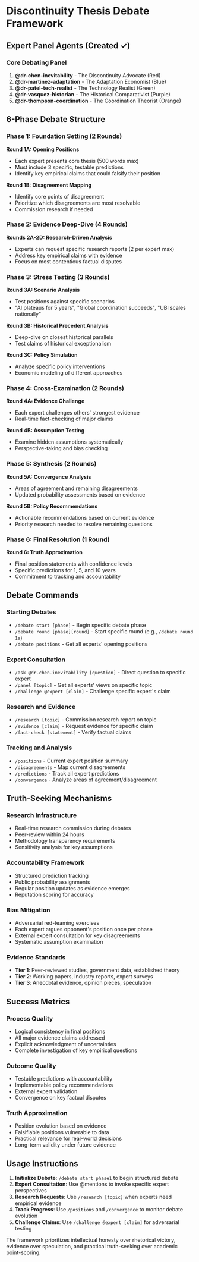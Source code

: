 # Discontinuity Thesis Debate Framework

## Expert Panel Agents (Created ✓)

### Core Debating Panel
1. **@dr-chen-inevitability** - The Discontinuity Advocate (Red)
2. **@dr-martinez-adaptation** - The Adaptation Economist (Blue)  
3. **@dr-patel-tech-realist** - The Technology Realist (Green)
4. **@dr-vasquez-historian** - The Historical Comparativist (Purple)
5. **@dr-thompson-coordination** - The Coordination Theorist (Orange)

## 6-Phase Debate Structure

### Phase 1: Foundation Setting (2 Rounds)
**Round 1A: Opening Positions**
- Each expert presents core thesis (500 words max)
- Must include 3 specific, testable predictions
- Identify key empirical claims that could falsify their position

**Round 1B: Disagreement Mapping**
- Identify core points of disagreement
- Prioritize which disagreements are most resolvable
- Commission research if needed

### Phase 2: Evidence Deep-Dive (4 Rounds)
**Rounds 2A-2D: Research-Driven Analysis**
- Experts can request specific research reports (2 per expert max)
- Address key empirical claims with evidence
- Focus on most contentious factual disputes

### Phase 3: Stress Testing (3 Rounds)
**Round 3A: Scenario Analysis**
- Test positions against specific scenarios
- "AI plateaus for 5 years", "Global coordination succeeds", "UBI scales nationally"

**Round 3B: Historical Precedent Analysis**
- Deep-dive on closest historical parallels
- Test claims of historical exceptionalism

**Round 3C: Policy Simulation**
- Analyze specific policy interventions
- Economic modeling of different approaches

### Phase 4: Cross-Examination (2 Rounds)
**Round 4A: Evidence Challenge**
- Each expert challenges others' strongest evidence
- Real-time fact-checking of major claims

**Round 4B: Assumption Testing**
- Examine hidden assumptions systematically
- Perspective-taking and bias checking

### Phase 5: Synthesis (2 Rounds)
**Round 5A: Convergence Analysis**
- Areas of agreement and remaining disagreements
- Updated probability assessments based on evidence

**Round 5B: Policy Recommendations**
- Actionable recommendations based on current evidence
- Priority research needed to resolve remaining questions

### Phase 6: Final Resolution (1 Round)
**Round 6: Truth Approximation**
- Final position statements with confidence levels
- Specific predictions for 1, 5, and 10 years
- Commitment to tracking and accountability

## Debate Commands

### Starting Debates
- `/debate start [phase]` - Begin specific debate phase
- `/debate round [phase][round]` - Start specific round (e.g., `/debate round 1a`)
- `/debate positions` - Get all experts' opening positions

### Expert Consultation
- `/ask @dr-chen-inevitability [question]` - Direct question to specific expert
- `/panel [topic]` - Get all experts' views on specific topic
- `/challenge @expert [claim]` - Challenge specific expert's claim

### Research and Evidence
- `/research [topic]` - Commission research report on topic
- `/evidence [claim]` - Request evidence for specific claim
- `/fact-check [statement]` - Verify factual claims

### Tracking and Analysis
- `/positions` - Current expert position summary
- `/disagreements` - Map current disagreements
- `/predictions` - Track all expert predictions
- `/convergence` - Analyze areas of agreement/disagreement

## Truth-Seeking Mechanisms

### Research Infrastructure
- Real-time research commission during debates
- Peer-review within 24 hours
- Methodology transparency requirements
- Sensitivity analysis for key assumptions

### Accountability Framework
- Structured prediction tracking
- Public probability assignments
- Regular position updates as evidence emerges
- Reputation scoring for accuracy

### Bias Mitigation
- Adversarial red-teaming exercises
- Each expert argues opponent's position once per phase
- External expert consultation for key disagreements
- Systematic assumption examination

### Evidence Standards
- **Tier 1**: Peer-reviewed studies, government data, established theory
- **Tier 2**: Working papers, industry reports, expert surveys
- **Tier 3**: Anecdotal evidence, opinion pieces, speculation

## Success Metrics

### Process Quality
- Logical consistency in final positions
- All major evidence claims addressed
- Explicit acknowledgment of uncertainties
- Complete investigation of key empirical questions

### Outcome Quality  
- Testable predictions with accountability
- Implementable policy recommendations
- External expert validation
- Convergence on key factual disputes

### Truth Approximation
- Position evolution based on evidence
- Falsifiable positions vulnerable to data
- Practical relevance for real-world decisions
- Long-term validity under future evidence

## Usage Instructions

1. **Initialize Debate**: `/debate start phase1` to begin structured debate
2. **Expert Consultation**: Use @mentions to invoke specific expert perspectives
3. **Research Requests**: Use `/research [topic]` when experts need empirical evidence
4. **Track Progress**: Use `/positions` and `/convergence` to monitor debate evolution
5. **Challenge Claims**: Use `/challenge @expert [claim]` for adversarial testing

The framework prioritizes intellectual honesty over rhetorical victory, evidence over speculation, and practical truth-seeking over academic point-scoring.